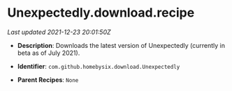 # Unexpectedly.download.recipe

_Last updated 2021-12-23 20:01:50Z_

- **Description**: Downloads the latest version of Unexpectedly (currently in beta as of July 2021).

- **Identifier**: `com.github.homebysix.download.Unexpectedly`

- **Parent Recipes**: `None`
